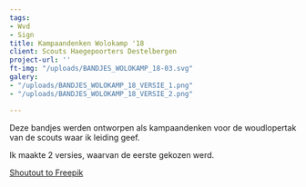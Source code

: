```yaml
---
tags:
- Wvd
- Sign
title: Kampaandenken Wolokamp '18
client: Scouts Haegepoorters Destelbergen
project-url: ''
ft-img: "/uploads/BANDJES_WOLOKAMP_18-03.svg"
galery:
- "/uploads/BANDJES_WOLOKAMP_18_VERSIE_1.png"
- "/uploads/BANDJES_WOLOKAMP_18_VERSIE_2.png"

---
```

Deze bandjes werden ontworpen als kampaandenken voor de woudlopertak van de scouts waar ik leiding geef.

Ik maakte 2 versies, waarvan de eerste gekozen werd.

[Shoutout to Freepik](http://www.freepik.com/)